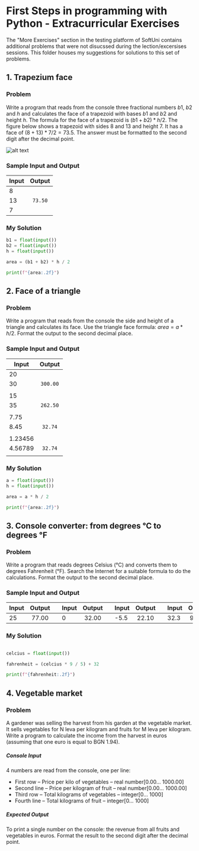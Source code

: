 # First Steps in programming with Python - Extracurricular Exercises
The "More Exercises" section in the testing platform of SoftUni contains additional problems that were not disucssed during the lection/excersises sessions. This folder houses my suggestions for solutions to this set of problems.

## 1. Trapezium face
### Problem
Write a program that reads from the console three fractional numbers $b1$, $b2$ and $h$ and calculates the face of a trapezoid with bases $b1$ and $b2$ and height $h$. The formula for the face of a trapezoid is $(b1 + b2) * h / 2$.
The figure below shows a trapezoid with sides 8 and 13 and height 7. It has a face of $(8 + 13) * 7 / 2 = 73.5$.
The answer must be formatted to the second digit after the decimal point.

![alt text](https://csharp-book.softuni.bg/assets/chapter-2-images/05.Trapezoid-area-01.png "Trapezium")

### Sample Input and Output
| Input  | Output    |
| ------ |:---------:|
|   8    |           |
|   13   | `73.50`   |
|   7    |           |

### My Solution
```python
b1 = float(input())
b2 = float(input())
h = float(input())

area = (b1 + b2) * h / 2

print(f"{area:.2f}")
```
## 2. Face of a triangle
### Problem
Write a program that reads from the console the side and height of a triangle and calculates its face. Use the triangle face formula: $area = a * h / 2$. Format the output to the second decimal place.

### Sample Input and Output
| Input  | Output    |
| ------ |:---------:|
|   20   |           |
|   30   |  `300.00` |
|        |           |
|   15   |           |
|   35   |  `262.50` |
|        |           |
|  7.75  |           |
|  8.45  |  `32.74`  |
|        |           |
| 1.23456|           |
| 4.56789|  `32.74`  |
|        |           |

### My Solution
```python
a = float(input())
h = float(input())

area = a * h / 2

print(f"{area:.2f}")
```

## 3. Console converter: from degrees °C to degrees °F
### Problem
Write a program that reads degrees Celsius (°C) and converts them to degrees Fahrenheit (°F). Search the Internet for a suitable formula to do the calculations. Format the output to the second decimal place.

### Sample Input and Output
| Input  | Output    |    | Input  | Output    |    | Input  | Output    |    | Input  | Output    |
| ------ |:---------:| -- | ------ |:---------:| -- | ------ |:---------:| -- | ------ |:---------:|
|   25   |   77.00   |    |   0    |   32.00   |    |   -5.5 |   22.10   |    |   32.3 |   90.14   |

### My Solution
```Python

celcius = float(input())

fahrenheit = (celcius * 9 / 5) + 32

print(f"{fahrenheit:.2f}")
```
## 4. Vegetable market
### Problem
A gardener was selling the harvest from his garden at the vegetable market. It sells vegetables for N leva per kilogram and fruits for M leva per kilogram. Write a program to calculate the income from the harvest in euros (assuming that one euro is equal to BGN 1.94).
##### Console Input
4 numbers are read from the console, one per line:
* First row – Price per kilo of vegetables – real number[0.00… 1000.00]
* Second line – Price per kilogram of fruit – real number[0.00… 1000.00]
* Third row – Total kilograms of vegetables – integer[0… 1000]
* Fourth line – Total kilograms of fruit – integer[0… 1000]
##### Expected Output
To print a single number on the console: the revenue from all fruits and vegetables in euros.
Format the result to the second digit after the decimal point.
